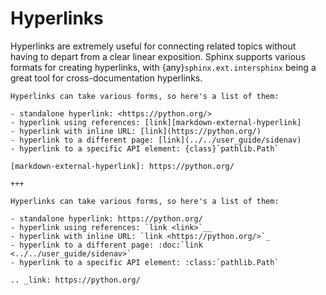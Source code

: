 # Hyperlinks

Hyperlinks are extremely useful for connecting related topics without having to depart from a clear linear exposition. Sphinx supports various formats for creating hyperlinks, with {any}`sphinx.ext.intersphinx` being a great tool for cross-documentation hyperlinks.

```{stm-demo}
Hyperlinks can take various forms, so here's a list of them:

- standalone hyperlink: <https://python.org/>
- hyperlink using references: [link][markdown-external-hyperlink]
- hyperlink with inline URL: [link](https://python.org/)
- hyperlink to a different page: [link](../../user_guide/sidenav)
- hyperlink to a specific API element: {class}`pathlib.Path`

[markdown-external-hyperlink]: https://python.org/

+++

Hyperlinks can take various forms, so here's a list of them:

- standalone hyperlink: https://python.org/
- hyperlink using references: `link <link>`__
- hyperlink with inline URL: `link <https://python.org/>`_
- hyperlink to a different page: :doc:`link <../../user_guide/sidenav>`
- hyperlink to a specific API element: :class:`pathlib.Path`

.. _link: https://python.org/
```
